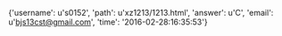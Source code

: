{'username': u's0152', 'path': u'xz1213/1213.html', 'answer': u'C', 'email': u'bjs13cst@gmail.com', 'time': '2016-02-28:16:35:53'}